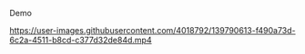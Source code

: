 Demo

https://user-images.githubusercontent.com/4018792/139790613-f490a73d-6c2a-4511-b8cd-c377d32de84d.mp4
